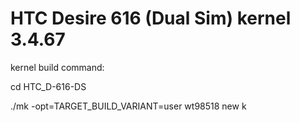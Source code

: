 HTC Desire 616 (Dual Sim) kernel 3.4.67
=======================================

kernel build command:

cd HTC_D-616-DS

./mk -opt=TARGET_BUILD_VARIANT=user wt98518 new k

